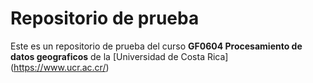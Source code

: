 # Repositorio de prueba

Este es un repositorio de prueba del curso **GF0604 Procesamiento de datos geograficos** de la [Universidad de Costa Rica] (https://www.ucr.ac.cr/)
